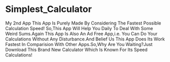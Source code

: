 # Simplest_Calculator
My 2nd App
This App Is Purely Made By Considering The Fastest Possible Calculation Speed! So,This App Will Help You Daily To Deal With Some Weird Sums.Again This App Is Also An Ad Free App,i.e. You Can Do Your Calculations Without Any Disturbance.And Belief Us This App Does Its Work Fastest In Comparision With Other Apps.So,Why Are You Waiting?Just Download This Brand New Calculator Which Is Known For Its Speed Calculations!
